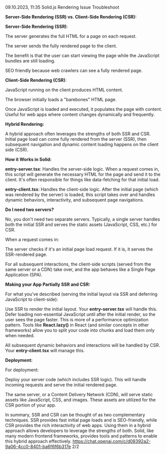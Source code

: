 ﻿09\.10.2023, 11:35 Solid.js Rendering Issue Troubleshoot

**Server-Side Rendering (SSR) vs. Client-Side Rendering (CSR):**

**Server-Side Rendering (SSR)**:

The server generates the full HTML for a page on each request.

The server sends the fully rendered page to the client.

The benefit is that the user can start viewing the page while the JavaScript bundles are still loading.

SEO friendly because web crawlers can see a fully rendered page.

**Client-Side Rendering (CSR)**:

JavaScript running on the client produces HTML content.

The browser initially loads a "barebones" HTML page.

Once JavaScript is loaded and executed, it populates the page with content. Useful for web apps where content changes dynamically and frequently.

**Hybrid Rendering:**

A hybrid approach often leverages the strengths of both SSR and CSR. Initial page load can come fully rendered from the server (SSR), then subsequent navigation and dynamic content loading happens on the client side (CSR).

**How it Works in Solid:**

**entry-server.tsx**: Handles the server-side logic. When a request comes in, this script will generate the necessary HTML for the page and send it to the client. It's often responsible for things like data-fetching for that initial load.

**entry-client.tsx**: Handles the client-side logic. After the initial page (which was rendered by the server) is loaded, this script takes over and handles dynamic behaviors, interactivity, and subsequent page navigations.

**Do I need two servers?**

No, you don't need two separate servers. Typically, a single server handles both the initial SSR and serves the static assets (JavaScript, CSS, etc.) for CSR.

When a request comes in:

The server checks if it's an initial page load request. If it is, it serves the SSR-rendered page.

For all subsequent interactions, the client-side scripts (served from the same server or a CDN) take over, and the app behaves like a Single Page Application (SPA).

**Making your App Partially SSR and CSR:**

For what you've described (serving the initial layout via SSR and deferring JavaScript to client-side):

Use SSR to render the initial layout. Your **entry-server.tsx** will handle this. Defer loading non-essential JavaScript until after the initial render, so the user sees the page faster. This is more of a performance optimization pattern. Tools like **React.lazy()** in React (and similar concepts in other frameworks) allow you to split your code into chunks and load them only when needed.

All subsequent dynamic behaviors and interactions will be handled by CSR. Your **entry-client.tsx** will manage this.

**Deployment:**

For deployment:

Deploy your server code (which includes SSR logic). This will handle incoming requests and serve the initial rendered page.

The same server, or a Content Delivery Network (CDN), will serve static assets like JavaScript, CSS, and images. These assets are utilized for the CSR portion of your app.

In summary, SSR and CSR can be thought of as two complementary techniques. SSR provides fast initial page loads and is SEO-friendly, while CSR provides the rich interactivity of web apps. Using them in a hybrid approach allows developers to leverage the strengths of both. Solid, like many modern frontend frameworks, provides tools and patterns to enable this hybrid approach effectively.
https://chat.openai.com/c/d08392a2-9a06-4cc0-8401-ba6f6f6b317e 2/2
